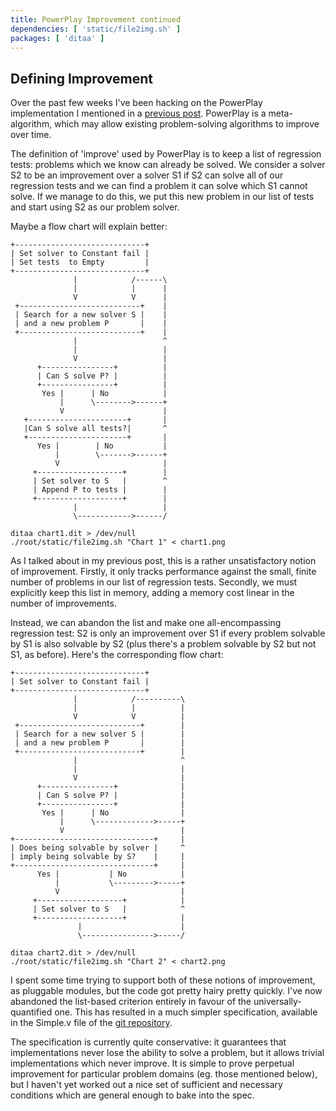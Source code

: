 ```yaml
---
title: PowerPlay Improvement continued
dependencies: [ 'static/file2img.sh' ]
packages: [ 'ditaa' ]
---
```

## Defining Improvement ##

Over the past few weeks I've been hacking on the PowerPlay implementation I mentioned in a [previous post](/blog/2013-10-31-powerplay_improvement.html). PowerPlay is a meta-algorithm, which may allow existing problem-solving algorithms to improve over time.

The definition of 'improve' used by PowerPlay is to keep a list of regression tests: problems which we know can already be solved. We consider a solver S2 to be an improvement over a solver S1 if S2 can solve all of our regression tests and we can find a problem it can solve which S1 cannot solve. If we manage to do this, we put this new problem in our list of tests and start using S2 as our problem solver.

Maybe a flow chart will explain better:

```{pipe="cat > chart1.dit"}
+-----------------------------+
| Set solver to Constant fail |
| Set tests  to Empty         |
+-----------------------------+
              |            /------\
              |            |      |
              V            V      |
 +---------------------------+    |
 | Search for a new solver S |    |
 | and a new problem P       |    |
 +---------------------------+    |
              |                   ^
              |                   |
              V                   |
      +----------------+          |
      | Can S solve P? |          |
      +----------------+          |
       Yes |      | No            |
           |      \-------->------+
           V                      |
   +----------------------+       |
   |Can S solve all tests?|       ^
   +----------------------+       |
      Yes |        | No           |
          |        \------->------+
          V                       |
     +-------------------+        |
     | Set solver to S   |        ^
     | Append P to tests |        |
     +-------------------+        |
              |                   |
              \------------>------/
```

```{.unwrap pipe="sh | pandoc -t json"}
ditaa chart1.dit > /dev/null
./root/static/file2img.sh "Chart 1" < chart1.png
```

As I talked about in my previous post, this is a rather unsatisfactory notion of improvement. Firstly, it only tracks performance against the small, finite number of problems in our list of regression tests. Secondly, we must explicitly keep this list in memory, adding a memory cost linear in the number of improvements.

Instead, we can abandon the list and make one all-encompassing regression test: S2 is only an improvement over S1 if every problem solvable by S1 is also solvable by S2 (plus there's a problem solvable by S2 but not S1, as before). Here's the corresponding flow chart:

```{pipe="cat > chart2.dit"}
+-----------------------------+
| Set solver to Constant fail |
+-----------------------------+
              |            /----------\
              |            |          |
              V            V          |
 +---------------------------+        |
 | Search for a new solver S |        |
 | and a new problem P       |        |
 +---------------------------+        |
              |                       ^
              |                       |
              V                       |
      +----------------+              |
      | Can S solve P? |              |
      +----------------+              |
       Yes |      | No                |
           |      \------------->-----+
           V                          |
+-------------------------------+     |
| Does being solvable by solver |     ^
| imply being solvable by S?    |     |
+-------------------------------+     |
      Yes |           | No            |
          |           \--------->-----+
          V                           |
     +-------------------+            |
     | Set solver to S   |            ^
     +-------------------+            |
               |                      |
               \---------------->-----/
```

```{.unwrap pipe="sh | pandoc -t json"}
ditaa chart2.dit > /dev/null
./root/static/file2img.sh "Chart 2" < chart2.png
```

I spent some time trying to support both of these notions of improvement, as pluggable modules, but the code got pretty hairy pretty quickly. I've now abandoned the list-based criterion entirely in favour of the universally-quantified one. This has resulted in a much simpler specification, available in the Simple.v file of the [git repository](/git/powerplay).

The specification is currently quite conservative: it guarantees that implementations never lose the ability to solve a problem, but it allows trivial implementations which never improve. It is simple to prove perpetual improvement for particular problem domains (eg. those mentioned below), but I haven't yet worked out a nice set of sufficient and necessary conditions which are general enough to bake into the spec.
